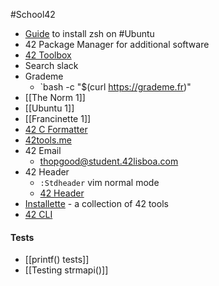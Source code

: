 #School42 

* [Guide](https://phoenixnap.com/kb/install-zsh-ubuntu) to install zsh on #Ubuntu 
* 42 Package Manager for additional software
* [42 Toolbox](https://github.com/alexandregv/42toolbox)
* Search slack
* Grademe
	* `bash -c "$(curl https://grademe.fr)"
* [[The Norm 1]]
* [[Ubuntu 1]]
* [[Francinette 1]]
* [42 C Formatter](https://github.com/cacharle/c_formatter_42.vim)
* [42tools.me](https://www.42tools.me/)
* 42 Email
	* thopgood@student.42lisboa.com
* 42 Header
	* `:Stdheader` vim normal mode
	* [42 Header](https://github.com/42Paris/42header)
* [Installette](https://github.com/Kuninoto/installette) - a collection of 42 tools
* [42 CLI](https://github.com/herbievine/42-cli)
#### Tests
* [[printf() tests]]
* [[Testing strmapi()]]